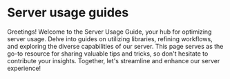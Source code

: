 # Server usage guides

Greetings! Welcome to the Server Usage Guide, your hub for optimizing server usage. Delve into guides on utilizing libraries, refining workflows, and exploring the diverse capabilities of our server. This page serves as the go-to resource for sharing valuable tips and tricks, so don't hesitate to contribute your insights. Together, let's streamline and enhance our server experience!